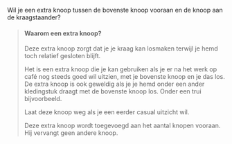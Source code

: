 
Wil je een extra knoop tussen de bovenste knoop vooraan en de knoop aan de kraagstaander?

> #### Waarom een extra knoop?
> 
> Deze extra knoop zorgt dat je je kraag kan losmaken terwijl je hemd toch relatief gesloten blijft.
> 
> Het is een extra knoop die je kan gebruiken als je er na het werk op café nog steeds goed wil uitzien, met je bovenste knoop en je das los. De extra knoop is ook geweldig als je je hemd onder een ander kledingstuk draagt met de bovenste knoop los. Onder een trui bijvoorbeeld.
> 
> Laat deze knoop weg als je een eerder casual uitzicht wil.
> 
> Deze extra knoop wordt toegevoegd aan het aantal knopen vooraan. Hij vervangt geen andere knoop.